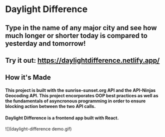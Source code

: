 # Daylight Difference 
## Type in the name of any major city and see how much longer or shorter today is compared to yesterday and tomorrow!
## Try it out: https://daylightdifference.netlify.app/
## How it's Made 

#### This project is built with the sunrise-sunset.org API and the API-Ninjas Geocoding API. This project encorporates OOP best practices as well as the fundamentals of asyncronous programming in order to ensure blocking action between the two API calls. 
#### Daylight Difference is a frontend app built with React.







![](daylight-difference demo.gif)
